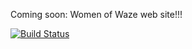 Coming soon: Women of Waze web site!!!

[![Build Status](https://secure.travis-ci.org/WomenOfWaze/WomenOfWaze.png)](http://travis-ci.org/WomenOfWaze/WomenOfWaze)
